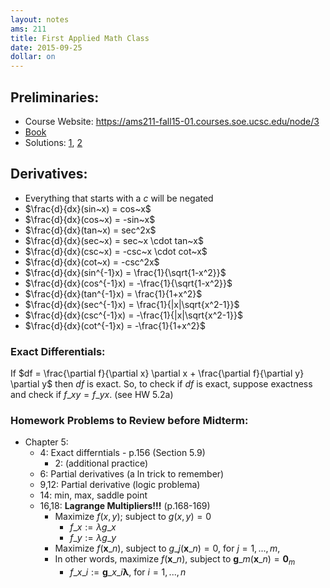 ```yaml
---
layout: notes
ams: 211
title: First Applied Math Class
date: 2015-09-25
dollar: on
---
```


## Preliminaries:
- Course Website: https://ams211-fall15-01.courses.soe.ucsc.edu/node/3
- [Book](/assets/ams211/mathbook.pdf)
- Solutions: [1](http://bit.ly/ams211-solutions-2), [2](http://bit.ly/ams211-solutions-3)

## Derivatives:
- Everything that starts with a $c$ will be negated
- $\frac{d}{dx}(sin~x) =  cos~x$
- $\frac{d}{dx}(cos~x) = -sin~x$
- $\frac{d}{dx}(tan~x) =  sec^2x$
- $\frac{d}{dx}(sec~x) =  sec~x \cdot tan~x$
- $\frac{d}{dx}(csc~x) = -csc~x \cdot cot~x$
- $\frac{d}{dx}(cot~x) = -csc^2x$
- $\frac{d}{dx}(sin^{-1}x) =  \frac{1}{\sqrt{1-x^2}}$
- $\frac{d}{dx}(cos^{-1}x) = -\frac{1}{\sqrt{1-x^2}}$
- $\frac{d}{dx}(tan^{-1}x) =  \frac{1}{1+x^2}$
- $\frac{d}{dx}(sec^{-1}x) =  \frac{1}{|x|\sqrt{x^2-1}}$
- $\frac{d}{dx}(csc^{-1}x) = -\frac{1}{|x|\sqrt{x^2-1}}$
- $\frac{d}{dx}(cot^{-1}x) = -\frac{1}{1+x^2}$

### Exact Differentials:
If $df = \frac{\partial f}{\partial x} \partial x + \frac{\partial f}{\partial
y} \partial y$ then $df$ is exact. So, to check if $df$ is exact, suppose exactness
and check if $f\_{xy} = f\_{yx}$. (see HW 5.2a)

### Homework Problems to Review before Midterm:
- Chapter 5: 
  - 4: Exact differntials - p.156 (Section 5.9)
    - 2: (additional practice)
  - 6: Partial derivatives (a ln trick to remember)
  - 9,12: Partial derivative (logic problema)
  - 14: min, max, saddle point
  - 16,18: **Lagrange Multipliers!!!** (p.168-169)
      - Maximize $f(x,y)$; subject to $g(x,y) = 0$
          - $f\_x:= \lambda g\_x$
          - $f\_y:= \lambda g\_y$
       - Maximize $f(\mathbf x\_n$), subject to $g\_j(\mathbf x\_n) = 0$, for $j = 1,...,m$,
       - In other words, maximize $f(\mathbf x\_n$), subject to $\mathbf g\_m(\mathbf x\_n) = \mathbf 0_m$
          - $f\_{x\_i}:= \mathbf g\_{x\_i} \mathbf\lambda$, for $i = 1,...,n$
